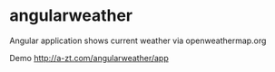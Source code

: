 # angularweather
Angular application shows current weather via openweathermap.org

Demo
http://a-zt.com/angularweather/app
